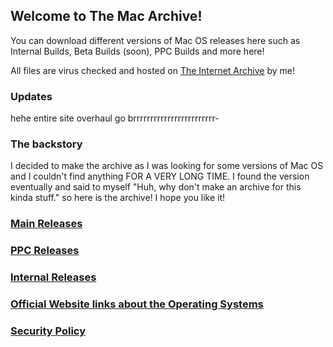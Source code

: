 ## Welcome to The Mac Archive!

You can download different versions of Mac OS releases here such as Internal Builds, Beta Builds (soon), PPC Builds and more here!

All files are virus checked and hosted on [The Internet Archive](https://archive.org) by me!

### Updates 
hehe entire site overhaul go brrrrrrrrrrrrrrrrrrrrrrrr-


### The backstory

I decided to make the archive as I was looking for some versions of Mac OS and I couldn't find anything FOR A VERY LONG TIME. I found the version eventually and said to myself "Huh, why don't make an archive for this kinda stuff." so here is the archive! I hope you like it!

### [Main Releases](main.md)

### [PPC Releases](ppc.md)

### [Internal Releases](internal.md)

### [Official Website links about the Operating Systems](website.md)

### [Security Policy](SECURITY.md)
